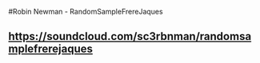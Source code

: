 #Robin Newman - RandomSampleFrereJaques

https://soundcloud.com/sc3rbnman/randomsamplefrerejaques
---
